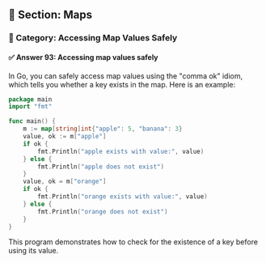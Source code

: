 ## 📘 Section: Maps  
### 🔹 Category: Accessing Map Values Safely  
#### ✅ Answer 93: Accessing map values safely

In Go, you can safely access map values using the "comma ok" idiom, which tells you whether a key exists in the map. Here is an example:

```go
package main
import "fmt"

func main() {
    m := map[string]int{"apple": 5, "banana": 3}
    value, ok := m["apple"]
    if ok {
        fmt.Println("apple exists with value:", value)
    } else {
        fmt.Println("apple does not exist")
    }
    value, ok = m["orange"]
    if ok {
        fmt.Println("orange exists with value:", value)
    } else {
        fmt.Println("orange does not exist")
    }
}
```

This program demonstrates how to check for the existence of a key before using its value.
